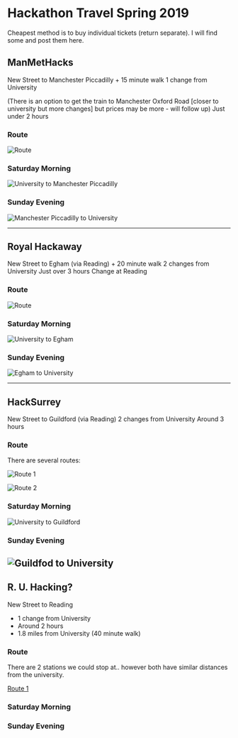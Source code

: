 # Hackathon Travel Spring 2019
Cheapest method is to buy individual tickets (return separate). I will find some and post them here.



## ManMetHacks
New Street to Manchester Piccadilly + 15 minute walk
1 change from University

(There is an option to get the train to Manchester Oxford Road [closer to university but more changes] but prices may be more - will follow up)
Just under 2 hours

### Route
![Route](manmethack/man-plan.png "Manchester Plan")

### Saturday Morning
![University to Manchester Piccadilly](manmethack/to-man-times.png "University to Manchester Piccadilly")
### Sunday Evening
![Manchester Piccadilly to University](manmethack/from-man-times.png "Manchester Piccadilly to University")

---
## Royal Hackaway
New Street to Egham (via Reading) + 20 minute walk
2 changes from University
Just over 3 hours
Change at Reading

### Route

![Route](royal-hackaway/rh-plan.png "Royal Holloway Plan")

### Saturday Morning
![University to Egham](royal-hackaway/to-rh-times.png)


### Sunday Evening
![Egham to University](royal-hackaway/from-rh-times.png "Egham to University")

---

## HackSurrey
New Street to Guildford (via Reading)
2 changes from University
Around 3 hours

### Route
There are several routes:

![Route 1](surrey/surrey-plan-1.png "Route 1")

![Route 2](surrey/surrey-plan-2.png "Route 2")

### Saturday Morning
![University to Guildford](surrey/to-surrey-times.png "University to Guildford")

### Sunday Evening
![Guildfod to University](surrey/from-surrey-times.png "Guildford to University")
---

## R. U. Hacking?
New Street to Reading
- 1 change from University
- Around 2 hours
- 1.8 miles from University (40 minute walk)

### Route
There are 2 stations we could stop at.. however both have similar distances from the university.

[Route 1](m)

### Saturday Morning

### Sunday Evening